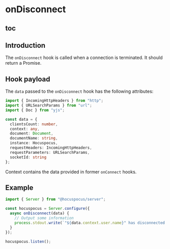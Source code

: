 # onDisconnect

## toc

## Introduction

The `onDisconnect` hook is called when a connection is terminated. It should return a Promise.

## Hook payload

The `data` passed to the `onDisconnect` hook has the following attributes:

```typescript
import { IncomingHttpHeaders } from "http";
import { URLSearchParams } from "url";
import { Doc } from "yjs";

const data = {
  clientsCount: number,
  context: any,
  document: Document,
  documentName: string,
  instance: Hocuspocus,
  requestHeaders: IncomingHttpHeaders,
  requestParameters: URLSearchParams,
  socketId: string
};
```

Context contains the data provided in former `onConnect` hooks.

## Example

```typescript
import { Server } from "@hocuspocus/server";

const hocuspocus = Server.configure({
  async onDisconnect(data) {
    // Output some information
    process.stdout.write(`"${data.context.user.name}" has disconnected.`);
  }
});

hocuspocus.listen();
```
